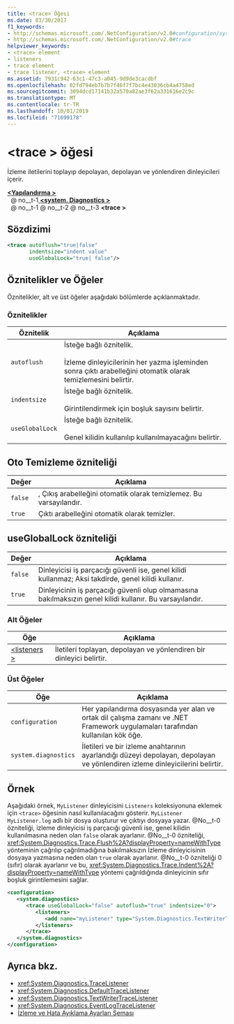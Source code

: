 ```yaml
---
title: <trace> Öğesi
ms.date: 03/30/2017
f1_keywords:
- http://schemas.microsoft.com/.NetConfiguration/v2.0#configuration/system.diagnostics/trace
- http://schemas.microsoft.com/.NetConfiguration/v2.0#trace
helpviewer_keywords:
- <trace> element
- listeners
- trace element
- trace listener, <trace> element
ms.assetid: 7931c942-63c1-47c3-a045-9d9de3cacdbf
ms.openlocfilehash: 02fd794eb7b7b7f46f7f7bc4e43036cb4a4758ed
ms.sourcegitcommit: 3094dcd17141b32a570a82ae3f62a331616e2c9c
ms.translationtype: MT
ms.contentlocale: tr-TR
ms.lasthandoff: 10/01/2019
ms.locfileid: "71699178"
---
```

# <a name="trace-element"></a>\<trace > öğesi
İzleme iletilerini toplayıp depolayan, depolayan ve yönlendiren dinleyicileri içerir.  
  
[ **\<Yapılandırma >** ](../configuration-element.md)  
&nbsp; @ no__t-1[ **\<system. Diagnostics >** ](system-diagnostics-element.md)  
&nbsp; @ no__t-1 @ no__t-2 @ no__t-3 **\<trace >**  
  
## <a name="syntax"></a>Sözdizimi  
  
```xml  
<trace autoflush="true|false"   
       indentsize="indent value"  
       useGlobalLock="true| false"/>  
```  
  
## <a name="attributes-and-elements"></a>Öznitelikler ve Öğeler  
 Öznitelikler, alt ve üst öğeler aşağıdaki bölümlerde açıklanmaktadır.  
  
### <a name="attributes"></a>Öznitelikler  
  
|Öznitelik|Açıklama|  
|---------------|-----------------|  
|`autoflush`|İsteğe bağlı öznitelik.<br /><br /> İzleme dinleyicilerinin her yazma işleminden sonra çıktı arabelleğini otomatik olarak temizlemesini belirtir.|  
|`indentsize`|İsteğe bağlı öznitelik.<br /><br /> Girintilendirmek için boşluk sayısını belirtir.|  
|`useGlobalLock`|İsteğe bağlı öznitelik.<br /><br /> Genel kilidin kullanılıp kullanılmayacağını belirtir.|  
  
## <a name="autoflush-attribute"></a>Oto Temizleme özniteliği  
  
|Değer|Açıklama|  
|-----------|-----------------|  
|`false`|, Çıkış arabelleğini otomatik olarak temizlemez. Bu varsayılandır.|  
|`true`|Çıktı arabelleğini otomatik olarak temizler.|  
  
## <a name="usegloballock-attribute"></a>useGlobalLock özniteliği  
  
|Değer|Açıklama|  
|-----------|-----------------|  
|`false`|Dinleyicisi iş parçacığı güvenli ise, genel kilidi kullanmaz; Aksi takdirde, genel kilidi kullanır.|  
|`true`|Dinleyicinin iş parçacığı güvenli olup olmamasına bakılmaksızın genel kilidi kullanır. Bu varsayılandır.|  
  
### <a name="child-elements"></a>Alt Öğeler  
  
|Öğe|Açıklama|  
|-------------|-----------------|  
|[\<listeners >](listeners-element-for-trace.md)|İletileri toplayan, depolayan ve yönlendiren bir dinleyici belirtir.|  
  
### <a name="parent-elements"></a>Üst Öğeler  
  
|Öğe|Açıklama|  
|-------------|-----------------|  
|`configuration`|Her yapılandırma dosyasında yer alan ve ortak dil çalışma zamanı ve .NET Framework uygulamaları tarafından kullanılan kök öğe.|  
|`system.diagnostics`|İletileri ve bir izleme anahtarının ayarlandığı düzeyi depolayan, depolayan ve yönlendiren izleme dinleyicilerini belirtir.|  
  
## <a name="example"></a>Örnek  
 Aşağıdaki örnek, `MyListener` dinleyicisini `Listeners` koleksiyonuna eklemek için `<trace>` öğesinin nasıl kullanılacağını gösterir. `MyListener` `MyListener.log` adlı bir dosya oluşturur ve çıktıyı dosyaya yazar. @No__t-0 özniteliği, izleme dinleyicisi iş parçacığı güvenli ise, genel kilidin kullanılmasına neden olan `false` olarak ayarlanır. @No__t-0 özniteliği, <xref:System.Diagnostics.Trace.Flush%2A?displayProperty=nameWithType> yönteminin çağrılıp çağrılmadığına bakılmaksızın İzleme dinleyicisinin dosyaya yazmasına neden olan `true` olarak ayarlanır. @No__t-0 özniteliği 0 (sıfır) olarak ayarlanır ve bu, <xref:System.Diagnostics.Trace.Indent%2A?displayProperty=nameWithType> yöntemi çağrıldığında dinleyicinin sıfır boşluk girintilemesini sağlar.  
  
```xml  
<configuration>  
   <system.diagnostics>  
      <trace useGlobalLock="false" autoflush="true" indentsize="0">  
         <listeners>  
            <add name="myListener" type="System.Diagnostics.TextWriterTraceListener, system version=1.0.3300.0, Culture=neutral, PublicKeyToken=b77a5c561934e089" initializeData="c:\myListener.log" />  
         </listeners>  
      </trace>  
   </system.diagnostics>  
</configuration>  
```  
  
## <a name="see-also"></a>Ayrıca bkz.

- <xref:System.Diagnostics.TraceListener>
- <xref:System.Diagnostics.DefaultTraceListener>
- <xref:System.Diagnostics.TextWriterTraceListener>
- <xref:System.Diagnostics.EventLogTraceListener>
- [İzleme ve Hata Ayıklama Ayarları Şeması](index.md)
